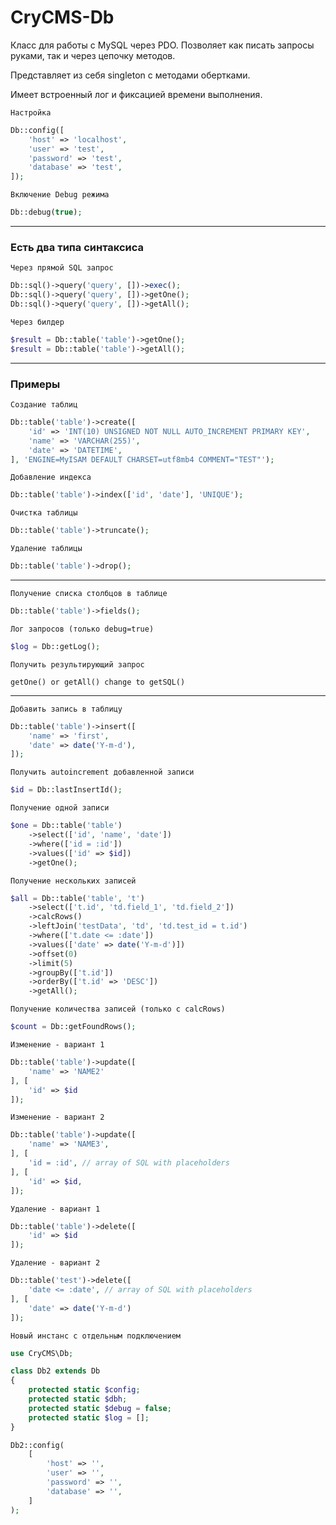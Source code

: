 # CryCMS-Db

Класс для работы с MySQL через PDO.
Позволяет как писать запросы руками, так и через цепочку методов.

Представляет из себя singleton с методами обертками.

Имеет встроенный лог и фиксацией времени выполнения.

`Настройка`
```php
Db::config([
    'host' => 'localhost',
    'user' => 'test',
    'password' => 'test',
    'database' => 'test',
]);
```

`Включение Debug режима`
```php
Db::debug(true);
```
---

### Есть два типа синтаксиса

`Через прямой SQL запрос`
```php
Db::sql()->query('query', [])->exec();
Db::sql()->query('query', [])->getOne();
Db::sql()->query('query', [])->getAll();
```

`Через билдер`
```php
$result = Db::table('table')->getOne();
$result = Db::table('table')->getAll();
```
---

### Примеры

`Создание таблиц`
```php
Db::table('table')->create([
    'id' => 'INT(10) UNSIGNED NOT NULL AUTO_INCREMENT PRIMARY KEY',
    'name' => 'VARCHAR(255)',
    'date' => 'DATETIME',
], 'ENGINE=MyISAM DEFAULT CHARSET=utf8mb4 COMMENT="TEST"');
```

`Добавление индекса`
```php
Db::table('table')->index(['id', 'date'], 'UNIQUE');
```

`Очистка таблицы`
```php
Db::table('table')->truncate();
```

`Удаление таблицы`
```php
Db::table('table')->drop();
```
---

`Получение списка столбцов в таблице`
```php
Db::table('table')->fields();
```

`Лог запросов (только debug=true)`
```php
$log = Db::getLog();
```

`Получить результирующий запрос`
```text
getOne() or getAll() change to getSQL()
```
---

`Добавить запись в таблицу`
```php
Db::table('table')->insert([
    'name' => 'first',
    'date' => date('Y-m-d'),
]);
```

`Получить autoincrement добавленной записи`
```php
$id = Db::lastInsertId();
```

`Получение одной записи`
```php
$one = Db::table('table')
    ->select(['id', 'name', 'date'])
    ->where(['id = :id'])
    ->values(['id' => $id])
    ->getOne();
```

`Получение нескольких записей`
```php
$all = Db::table('table', 't')
    ->select(['t.id', 'td.field_1', 'td.field_2'])
    ->calcRows()
    ->leftJoin('testData', 'td', 'td.test_id = t.id')
    ->where(['t.date <= :date'])
    ->values(['date' => date('Y-m-d')])
    ->offset(0)
    ->limit(5)
    ->groupBy(['t.id'])
    ->orderBy(['t.id' => 'DESC'])
    ->getAll();
```

`Получение количества записей (только с calcRows)`
```php
$count = Db::getFoundRows();
```

`Изменение - вариант 1`
```php
Db::table('table')->update([
    'name' => 'NAME2'
], [
    'id' => $id
]);
```

`Изменение - вариант 2`
```php
Db::table('table')->update([
    'name' => 'NAME3',
], [
    'id = :id', // array of SQL with placeholders
], [
    'id' => $id,
]);
```

`Удаление - вариант 1`
```php
Db::table('table')->delete([
    'id' => $id
]);
```

`Удаление - вариант 2`
```php
Db::table('test')->delete([
    'date <= :date', // array of SQL with placeholders
], [
    'date' => date('Y-m-d')
]);
```

`Новый инстанс с отдельным подключением`
```php
use CryCMS\Db;

class Db2 extends Db
{
    protected static $config;
    protected static $dbh;
    protected static $debug = false;
    protected static $log = [];
}

Db2::config(
    [
        'host' => '',
        'user' => '',
        'password' => '',
        'database' => '',
    ]
);
```

